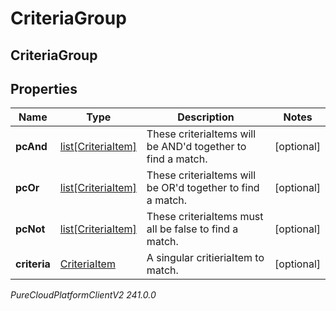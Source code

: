 # CriteriaGroup

## CriteriaGroup

## Properties

|Name | Type | Description | Notes|
|------------ | ------------- | ------------- | -------------|
| **pcAnd** | [list[CriteriaItem]](CriteriaItem) | These criteriaItems will be AND&#39;d together to find a match. | [optional] |
| **pcOr** | [list[CriteriaItem]](CriteriaItem) | These criteriaItems will be OR&#39;d together to find a match. | [optional] |
| **pcNot** | [list[CriteriaItem]](CriteriaItem) | These criteriaItems must all be false to find a match. | [optional] |
| **criteria** | [CriteriaItem](CriteriaItem) | A singular critieriaItem to match. | [optional] |



_PureCloudPlatformClientV2 241.0.0_
